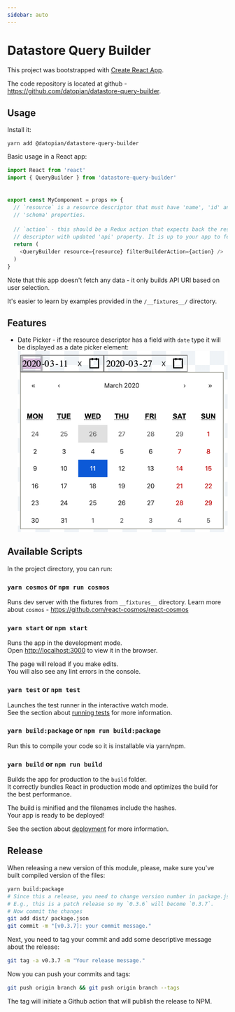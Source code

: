 ```yaml
---
sidebar: auto
---
```


# Datastore Query Builder

This project was bootstrapped with [Create React App](https://github.com/facebook/create-react-app).

The code repository is located at github - https://github.com/datopian/datastore-query-builder.

## Usage

Install it:

```
yarn add @datopian/datastore-query-builder
```

Basic usage in a React app:

```JavaScript
import React from 'react'
import { QueryBuilder } from 'datastore-query-builder'


export const MyComponent = props => {
  // `resource` is a resource descriptor that must have 'name', 'id' and
  // 'schema' properties.

  // `action` - this should be a Redux action that expects back the resource
  // descriptor with updated 'api' property. It is up to your app to fetch data.
  return (
    <QueryBuilder resource={resource} filterBuilderAction={action} />
  )
}
```

Note that this app doesn't fetch any data - it only builds API URI based on user
selection.

It's easier to learn by examples provided in the `/__fixtures__/` directory.


## Features

* Date Picker - if the resource descriptor has a field with `date` type it will be displayed as a date picker element:
![Date Picker](../../img/data-explorer/date-picker.png)

## Available Scripts

In the project directory, you can run:

### `yarn cosmos` or `npm run cosmos`

Runs dev server with the fixtures from `__fixtures__` directory. Learn more about `cosmos` - https://github.com/react-cosmos/react-cosmos

### `yarn start` or `npm start`

Runs the app in the development mode.<br>
Open [http://localhost:3000](http://localhost:3000) to view it in the browser.

The page will reload if you make edits.<br>
You will also see any lint errors in the console.

### `yarn test` or `npm test`

Launches the test runner in the interactive watch mode.<br>
See the section about [running tests](https://facebook.github.io/create-react-app/docs/running-tests) for more information.

### `yarn build:package` or `npm run build:package`

Run this to compile your code so it is installable via yarn/npm.

### `yarn build` or `npm run build`

Builds the app for production to the `build` folder.<br>
It correctly bundles React in production mode and optimizes the build for the best performance.

The build is minified and the filenames include the hashes.<br>
Your app is ready to be deployed!

See the section about [deployment](https://facebook.github.io/create-react-app/docs/deployment) for more information.

## Release

When releasing a new version of this module, please, make sure you've built compiled version of the files:

```bash
yarn build:package
# Since this a release, you need to change version number in package.json file.
# E.g., this is a patch release so my `0.3.6` will become `0.3.7`.
# Now commit the changes
git add dist/ package.json
git commit -m "[v0.3.7]: your commit message."
```

Next, you need to tag your commit and add some descriptive message about the release:

```bash
git tag -a v0.3.7 -m "Your release message."
```

Now you can push your commits and tags:

```bash
git push origin branch && git push origin branch --tags
```

The tag will initiate a Github action that will publish the release to NPM.
